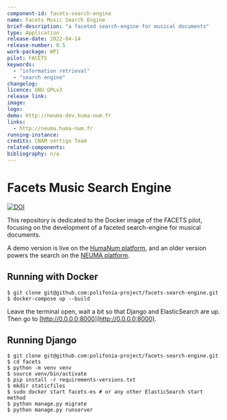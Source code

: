 ```yaml
---
component-id: facets-search-engine
name: Facets Music Search Engine
brief-description: "a faceted search-engine for musical documents"
type: Application
release-date: 2022-04-14
release-number: 0.5
work-package: WP1
pilot: FACETS
keywords:
  - "information retrieval"
  - "search engine"
changelog:
licence: GNU GPLv3
release link: 
image:
logo:
demo: http://neuma-dev.huma-num.fr
links: 
  - http://neuma.huma-num.fr
running-instance:
credits: CNAM vertigo Team
related-components:
bibliography: n/a
---
```


# Facets Music Search Engine

[![DOI](https://zenodo.org/badge/426643864.svg)](https://zenodo.org/badge/latestdoi/426643864)

This repository is dedicated to the Docker image of the FACETS pilot, focusing on the development of a faceted search-engine for musical documents. 

A demo version is live on the [HumaNum platform](http://neuma-dev.huma-num.fr), and an older version powers the search on the [NEUMA platform](http://neuma.huma-num.fr).

## Running with Docker

````
$ git clone git@github.com:polifonia-project/facets-search-engine.git
$ docker-compose up --build
````
Leave the terminal open, wait a bit so that Django and ElasticSearch are up.
Then go to [http://0.0.0.0:8000](http://0.0.0.0:8000).

## Running Django

````
$ git clone git@github.com:polifonia-project/facets-search-engine.git
$ cd facets
$ python -m venv venv
$ source venv/bin/activate
$ pip install -r requirements-versions.txt
$ mkdir staticfiles
$ sudo docker start facets-es # or any other ElasticSearch start method
$ python manage.py migrate
$ python manage.py runserver
````
